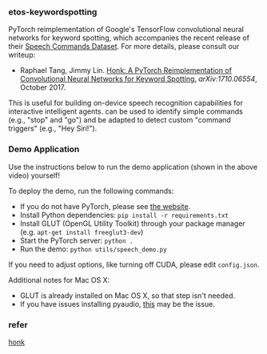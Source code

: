
### etos-keywordspotting 

PyTorch reimplementation of Google's TensorFlow convolutional neural networks for keyword spotting, which accompanies the recent release of their [Speech Commands Dataset](https://research.googleblog.com/2017/08/launching-speech-commands-dataset.html). For more details, please consult our writeup:

+ Raphael Tang, Jimmy Lin. [Honk: A PyTorch Reimplementation of Convolutional Neural Networks for Keyword Spotting.](https://arxiv.org/abs/1710.06554) _arXiv:1710.06554_, October 2017.

This is useful for building on-device speech recognition capabilities for interactive intelligent agents. can be used to identify simple commands (e.g., "stop" and "go") and be adapted to detect custom "command triggers" (e.g., "Hey Siri!").


### Demo Application

Use the instructions below to run the demo application (shown in the above video) yourself!

To deploy the demo, run the following commands:
- If you do not have PyTorch, please see [the website](http://pytorch.org).
- Install Python dependencies: `pip install -r requirements.txt`
- Install GLUT (OpenGL Utility Toolkit) through your package manager (e.g. `apt-get install freeglut3-dev`)
- Start the PyTorch server: `python .`
- Run the demo: `python utils/speech_demo.py`

If you need to adjust options, like turning off CUDA, please edit `config.json`.

Additional notes for Mac OS X:
- GLUT is already installed on Mac OS X, so that step isn't needed.
- If you have issues installing pyaudio, [this](https://stackoverflow.com/questions/33513522/when-installing-pyaudio-pip-cannot-find-portaudio-h-in-usr-local-include) may be the issue.


### refer
[honk](https://github.com/castorini/honk)
